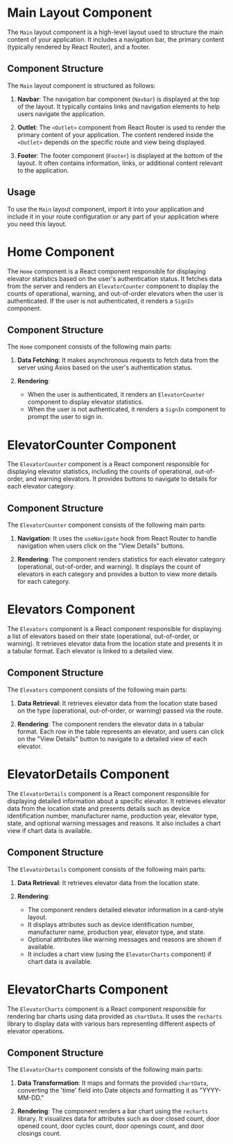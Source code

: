 # Main Layout Component

The `Main` layout component is a high-level layout used to structure the main content of your application. It includes a navigation bar, the primary content (typically rendered by React Router), and a footer.

## Component Structure

The `Main` layout component is structured as follows:

1. **Navbar**: The navigation bar component (`Navbar`) is displayed at the top of the layout. It typically contains links and navigation elements to help users navigate the application.

2. **Outlet**: The `<Outlet>` component from React Router is used to render the primary content of your application. The content rendered inside the `<Outlet>` depends on the specific route and view being displayed.

3. **Footer**: The footer component (`Footer`) is displayed at the bottom of the layout. It often contains information, links, or additional content relevant to the application.

## Usage

To use the `Main` layout component, import it into your application and include it in your route configuration or any part of your application where you need this layout.


# Home Component

The `Home` component is a React component responsible for displaying elevator statistics based on the user's authentication status. It fetches data from the server and renders an `ElevatorCounter` component to display the counts of operational, warning, and out-of-order elevators when the user is authenticated. If the user is not authenticated, it renders a `SignIn` component.

## Component Structure

The `Home` component consists of the following main parts:

1. **Data Fetching**: It makes asynchronous requests to fetch data from the server using Axios based on the user's authentication status.

2. **Rendering**:
   - When the user is authenticated, it renders an `ElevatorCounter` component to display elevator statistics.
   - When the user is not authenticated, it renders a `SignIn` component to prompt the user to sign in.

# ElevatorCounter Component

The `ElevatorCounter` component is a React component responsible for displaying elevator statistics, including the counts of operational, out-of-order, and warning elevators. It provides buttons to navigate to details for each elevator category.

## Component Structure

The `ElevatorCounter` component consists of the following main parts:

1. **Navigation**: It uses the `useNavigate` hook from React Router to handle navigation when users click on the "View Details" buttons.

2. **Rendering**: The component renders statistics for each elevator category (operational, out-of-order, and warning). It displays the count of elevators in each category and provides a button to view more details for each category.


# Elevators Component

The `Elevators` component is a React component responsible for displaying a list of elevators based on their state (operational, out-of-order, or warning). It retrieves elevator data from the location state and presents it in a tabular format. Each elevator is linked to a detailed view.

## Component Structure

The `Elevators` component consists of the following main parts:

1. **Data Retrieval**: It retrieves elevator data from the location state based on the type (operational, out-of-order, or warning) passed via the route.

2. **Rendering**: The component renders the elevator data in a tabular format. Each row in the table represents an elevator, and users can click on the "View Details" button to navigate to a detailed view of each elevator.


# ElevatorDetails Component

The `ElevatorDetails` component is a React component responsible for displaying detailed information about a specific elevator. It retrieves elevator data from the location state and presents details such as device identification number, manufacturer name, production year, elevator type, state, and optional warning messages and reasons. It also includes a chart view if chart data is available.

## Component Structure

The `ElevatorDetails` component consists of the following main parts:

1. **Data Retrieval**: It retrieves elevator data from the location state.

2. **Rendering**:
   - The component renders detailed elevator information in a card-style layout.
   - It displays attributes such as device identification number, manufacturer name, production year, elevator type, and state.
   - Optional attributes like warning messages and reasons are shown if available.
   - It includes a chart view (using the `ElevatorCharts` component) if chart data is available.


# ElevatorCharts Component

The `ElevatorCharts` component is a React component responsible for rendering bar charts using data provided as `chartData`. It uses the `recharts` library to display data with various bars representing different aspects of elevator operations.

## Component Structure

The `ElevatorCharts` component consists of the following main parts:

1. **Data Transformation**: It maps and formats the provided `chartData`, converting the 'time' field into Date objects and formatting it as "YYYY-MM-DD."

2. **Rendering**: The component renders a bar chart using the `recharts` library. It visualizes data for attributes such as door closed count, door opened count, door cycles count, door openings count, and door closings count.


